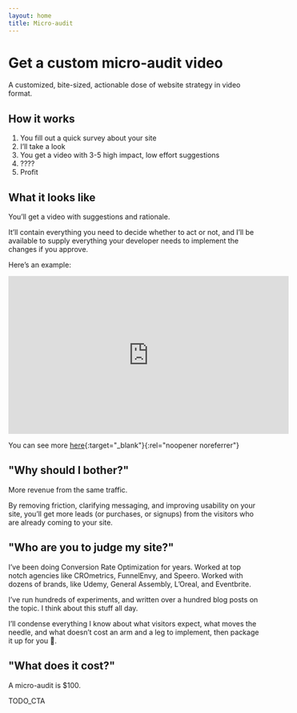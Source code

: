 ```yaml
---
layout: home
title: Micro-audit
---
```


# Get a custom micro-audit video

A customized, bite-sized, actionable dose of website strategy in video format.

## How it works

1. You fill out a quick survey about your site
2. I’ll take a look
3. You get a video with 3-5 high impact, low effort suggestions
4. ????
5. Profit

## What it looks like

You’ll get a video with suggestions and rationale.

It’ll contain everything you need to decide whether to act or not, and I’ll be available to supply everything your developer needs to implement the changes if you approve.

Here’s an example:

<iframe width="560" height="315" src="https://www.youtube-nocookie.com/embed/TAaf4FWQF0Y" title="YouTube video player" frameborder="0" allow="accelerometer; autoplay; clipboard-write; encrypted-media; gyroscope; picture-in-picture" allowfullscreen></iframe>

You can see more [here](https://www.youtube.com/playlist?list=PL7q12E_LbqGqeTps3iaJD2i3Ysgpgpyn2){:target="_blank"}{:rel="noopener noreferrer"}

## "Why should I bother?"

More revenue from the same traffic.

By removing friction, clarifying messaging, and improving usability on your site, you’ll get more leads (or purchases, or signups) from the visitors who are already coming to your site.

## "Who are you to judge my site?"

I’ve been doing Conversion Rate Optimization for years. Worked at top notch agencies like CROmetrics, FunnelEnvy, and Speero. Worked with dozens of brands, like Udemy, General Assembly, L’Oreal, and Eventbrite.

I’ve run hundreds of experiments, and written over a hundred blog posts on the topic. I think about this stuff all day.

I’ll condense everything I know about what visitors expect, what moves the needle, and what doesn’t cost an arm and a leg to implement, then package it up for you 🎁.

## "What does it cost?"

A micro-audit is $100.

TODO_CTA


